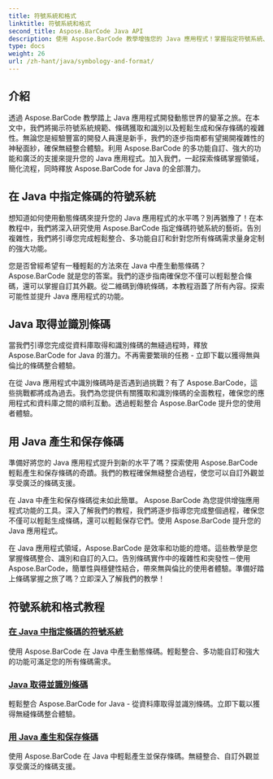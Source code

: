 ```yaml
---
title: 符號系統和格式
linktitle: 符號系統和格式
second_title: Aspose.BarCode Java API
description: 使用 Aspose.BarCode 教學增強您的 Java 應用程式！掌握指定符號系統、取得和識別條碼，以及輕鬆產生和保存動態條碼。
type: docs
weight: 26
url: /zh-hant/java/symbology-and-format/
---
```

## 介紹

透過 Aspose.BarCode 教學踏上 Java 應用程式開發動態世界的變革之旅。在本文中，我們將揭示符號系統規範、條碼獲取和識別以及輕鬆生成和保存條碼的複雜性。無論您是經驗豐富的開發人員還是新手，我們的逐步指南都有望揭開複雜性的神秘面紗，確保無縫整合體驗。利用 Aspose.BarCode 的多功能自訂、強大的功能和廣泛的支援來提升您的 Java 應用程式。加入我們，一起探索條碼掌握領域，簡化流程，同時釋放 Aspose.BarCode for Java 的全部潛力。

## 在 Java 中指定條碼的符號系統

想知道如何使用動態條碼來提升您的 Java 應用程式的水平嗎？別再猶豫了！在本教程中，我們將深入研究使用 Aspose.BarCode 指定條碼符號系統的藝術。告別複雜性，我們將引導您完成輕鬆整合、多功能自訂和針對您所有條碼需求量身定制的強大功能。

您是否曾經希望有一種輕鬆的方法來在 Java 中產生動態條碼？ Aspose.BarCode 就是您的答案。我們的逐步指南確保您不僅可以輕鬆整合條碼，還可以掌握自訂其外觀。從二維碼到傳統條碼，本教程涵蓋了所有內容。探索可能性並提升 Java 應用程式的功能。


## Java 取得並識別條碼

當我們引導您完成從資料庫取得和識別條碼的無縫過程時，釋放 Aspose.BarCode for Java 的潛力。不再需要繁瑣的任務 - 立即下載以獲得無與倫比的條碼整合體驗。 

在從 Java 應用程式中識別條碼時是否遇到過挑戰？有了 Aspose.BarCode，這些挑戰都將成為過去。我們為您提供有關獲取和識別條碼的全面教程，確保您的應用程式和資料庫之間的順利互動。透過輕鬆整合 Aspose.BarCode 提升您的使用者體驗。

## 用 Java 產生和保存條碼

準備好將您的 Java 應用程式提升到新的水平了嗎？探索使用 Aspose.BarCode 輕鬆產生和保存條碼的奇蹟。我們的教程確保無縫整合過程，使您可以自訂外觀並享受廣泛的條碼支援。

在 Java 中產生和保存條碼從未如此簡單。 Aspose.BarCode 為您提供增強應用程式功能的工具。深入了解我們的教程，我們將逐步指導您完成整個過程，確保您不僅可以輕鬆生成條碼，還可以輕鬆保存它們。使用 Aspose.BarCode 提升您的 Java 應用程式。

在 Java 應用程式領域，Aspose.BarCode 是效率和功能的燈塔。這些教學是您掌握條碼整合、識別和自訂的入口。告別條碼實作中的複雜性和突發性－使用 Aspose.BarCode，簡單性與穩健性結合，帶來無與倫比的使用者體驗。準備好踏上條碼掌握之旅了嗎？立即深入了解我們的教學！
## 符號系統和格式教程
### [在 Java 中指定條碼的符號系統](./specifying-symbology-barcode/)
使用 Aspose.BarCode 在 Java 中產生動態條碼。輕鬆整合、多功能自訂和強大的功能可滿足您的所有條碼需求。
### [Java 取得並識別條碼](./fetching-recognizing-barcode/)
輕鬆整合 Aspose.BarCode for Java - 從資料庫取得並識別條碼。立即下載以獲得無縫條碼整合體驗。
### [用 Java 產生和保存條碼](./generating-saving-barcode/)
使用 Aspose.BarCode 在 Java 中輕鬆產生並保存條碼。無縫整合、自訂外觀並享受廣泛的條碼支援。